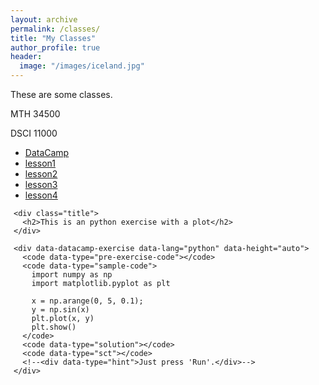 ```yaml
---
layout: archive
permalink: /classes/
title: "My Classes"
author_profile: true
header:
  image: "/images/iceland.jpg"
---
```

These are some classes.

MTH 34500

DSCI 11000

+ [DataCamp](example.html)
+ [lesson1](lesson01.html)
+ [lesson2](lesson02.html)
+ [lesson3](lesson03.Rmd)
+ [lesson4](lesson04.ipynb)
 

<head>
  <meta charset="utf-8" />
  <title>DataCamp Light | Standalone example</title>
  <link rel='shortcut icon' type='image/x-icon' href='https://www.datacamp.com/assets/favicon.ico'/>
  <style>
    .exercise {
      width: 1000px;
      margin: 5px;
    }
  </style>

  <script async src="https://cdn.datacamp.com/dcl-react-dev.js.gz"></script>
</head>


  <div class="exercise">

    <div class="title">
      <h2>This is an python exercise with a plot</h2>
    </div>

    <div data-datacamp-exercise data-lang="python" data-height="auto">
      <code data-type="pre-exercise-code"></code>
      <code data-type="sample-code">
        import numpy as np
        import matplotlib.pyplot as plt

        x = np.arange(0, 5, 0.1);
        y = np.sin(x)
        plt.plot(x, y)
        plt.show()
      </code>
      <code data-type="solution"></code>
      <code data-type="sct"></code>
      <!--<div data-type="hint">Just press 'Run'.</div>-->
    </div>
  </div>